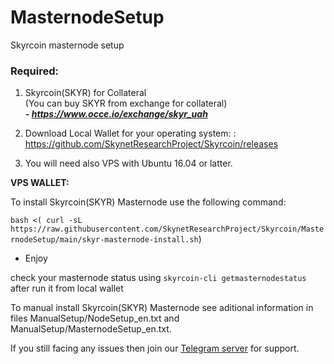 # MasternodeSetup
Skyrcoin masternode setup



### Required:

1. Skyrcoin(SKYR) for Collateral <br>
(You can buy SKYR from exchange for collateral) <br>
***- https://www.occe.io/exchange/skyr_uah <br>***

2. Download Local Wallet for your operating system: : https://github.com/SkynetResearchProject/Skyrcoin/releases

3. You will need also VPS with Ubuntu 16.04 or latter.

**VPS WALLET:**

To install Skyrcoin(SKYR) Masternode use the following command:

`bash <( curl -sL https://raw.githubusercontent.com/SkynetResearchProject/Skyrcoin/MasternodeSetup/main/skyr-masternode-install.sh`)

- Enjoy

check your masternode status using `skyrcoin-cli getmasternodestatus` after run it from local wallet

To manual install Skyrcoin(SKYR) Masternode see aditional information in files ManualSetup/NodeSetup_en.txt and  ManualSetup/MasternodeSetup_en.txt.

If you still facing any issues then join our <a href="https://t.me/Skynet_Research_coin">Telegram server</a> for support.
